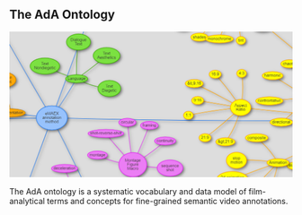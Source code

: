 ## The AdA Ontology

![Title Picture](/images/ontology_excerpt.png)

The AdA ontology is a systematic vocabulary and data model of film-analytical terms and concepts for fine-grained semantic video annotations.

